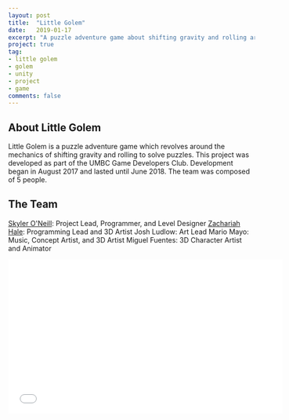 ```yaml
---
layout: post
title:  "Little Golem"
date:   2019-01-17
excerpt: "A puzzle adventure game about shifting gravity and rolling around."
project: true
tag:
- little golem 
- golem
- unity
- project
- game
comments: false
---
```


## About Little Golem

Little Golem is a puzzle adventure game which revolves around the mechanics of shifting gravity and rolling to solve puzzles. This project was developed as part of the UMBC Game Developers Club. Development began in August 2017 and lasted until June 2018. The team was composed of 5 people.

## The Team
<a href="https://skyleroneill.github.io/about/">Skyler O'Neill</a>: Project Lead, Programmer, and Level Designer
<a href="https://www.zachchale.com/">Zachariah Hale</a>: Programming Lead and 3D Artist
Josh Ludlow: Art Lead
Mario Mayo: Music, Concept Artist, and 3D Artist
Miguel Fuentes: 3D Character Artist and Animator

<iframe width="560" height="315" src="//www.youtube.com/embed/Sr4A106mkUw" frameborder="0"> </iframe>
